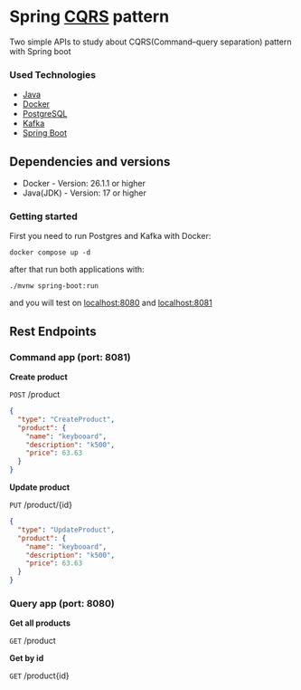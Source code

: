 # Spring [CQRS](https://martinfowler.com/bliki/CQRS.html) pattern

Two simple APIs to study about CQRS(Command–query separation) pattern with Spring boot


### Used Technologies

* [Java](https://www.java.com/)
* [Docker](https://www.docker.com/)
* [PostgreSQL](https://www.postgresql.org/)
* [Kafka](https://kafka.apache.org/)
* [Spring Boot](https://spring.io/projects/spring-boot)

## Dependencies and versions

* Docker - Version: 26.1.1 or higher
* Java(JDK) - Version: 17 or higher

### Getting started

First you need to run Postgres and Kafka with Docker:

```
docker compose up -d
```

after that run both applications with:

```shell
./mvnw spring-boot:run
```

and you will test on [localhost:8080](http://localhost:8080) and [localhost:8081](http://localhost:8081)


## Rest Endpoints

### Command app (port: 8081)

**Create product**

```POST``` /product
```json
{
  "type": "CreateProduct",
  "product": {
    "name": "keybooard",
    "description": "k500",
    "price": 63.63
  }
}
```

**Update product**

```PUT``` /product/{id}
```json
{
  "type": "UpdateProduct",
  "product": {
    "name": "keybooard",
    "description": "k500",
    "price": 63.63
  }
}
```


### Query app (port: 8080)

**Get all products**

```GET``` /product


**Get by id**

```GET``` /product{id}



